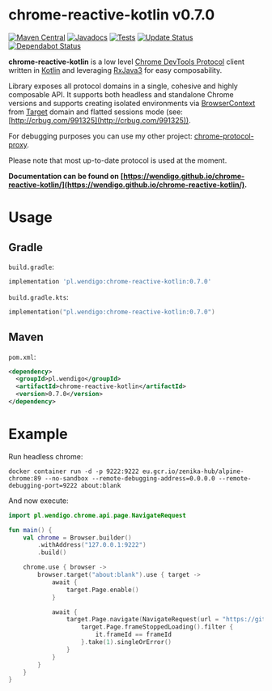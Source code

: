 # chrome-reactive-kotlin v0.7.0

[![Maven Central](https://maven-badges.herokuapp.com/maven-central/pl.wendigo/chrome-reactive-kotlin/badge.svg)](https://maven-badges.herokuapp.com/maven-central/pl.wendigo/chrome-reactive-kotlin) [![Javadocs](https://www.javadoc.io/badge/pl.wendigo/chrome-reactive-kotlin.svg)](https://www.javadoc.io/doc/pl.wendigo/chrome-reactive-kotlin) [![Tests](https://github.com/wendigo/chrome-reactive-kotlin/actions/workflows/tests-with-gradle.yml/badge.svg)](https://github.com/wendigo/chrome-reactive-kotlin/actions/workflows/tests-with-gradle.yml) [![Update Status](https://github.com/wendigo/chrome-reactive-kotlin/workflows/Update%20protocol%20to%20ToT/badge.svg)](https://github.com/wendigo/chrome-reactive-kotlin/actions?workflow=Update+protocol+to+ToT) [![Dependabot Status](https://api.dependabot.com/badges/status?host=github&repo=wendigo/chrome-reactive-kotlin)](https://dependabot.com)

**chrome-reactive-kotlin** is a low level [Chrome DevTools Protocol](https://chromedevtools.github.io/debugger-protocol-viewer/) client written in [Kotlin](https://kotlinlang.org) and leveraging [RxJava3](https://github.com/ReactiveX/RxJava) for easy composability. 

Library exposes all protocol domains in a single, cohesive and highly composable API. It supports both headless and standalone Chrome versions and supports creating isolated environments via [BrowserContext](https://chromedevtools.github.io/debugger-protocol-viewer/tot/Target/) from [Target]((https://chromedevtools.github.io/debugger-protocol-viewer/tot/Target/)) domain and flatted sessions mode (see: [http://crbug.com/991325](http://crbug.com/991325)).

For debugging purposes you can use my other project: [chrome-protocol-proxy](https://github.com/wendigo/chrome-protocol-proxy).

Please note that most up-to-date protocol is used at the moment.

**Documentation can be found on [https://wendigo.github.io/chrome-reactive-kotlin/](https://wendigo.github.io/chrome-reactive-kotlin/).**

# Usage

## Gradle

`build.gradle`:
```groovy
implementation 'pl.wendigo:chrome-reactive-kotlin:0.7.0'
```

`build.gradle.kts`:
```kotlin
implementation("pl.wendigo:chrome-reactive-kotlin:0.7.0")
```

## Maven

`pom.xml`:

```xml
<dependency>
  <groupId>pl.wendigo</groupId>
  <artifactId>chrome-reactive-kotlin</artifactId>
  <version>0.7.0</version>
</dependency>
```

# Example

Run headless chrome:

```
docker container run -d -p 9222:9222 eu.gcr.io/zenika-hub/alpine-chrome:89 --no-sandbox --remote-debugging-address=0.0.0.0 --remote-debugging-port=9222 about:blank
```

And now execute:

```kotlin
import pl.wendigo.chrome.api.page.NavigateRequest

fun main() {
    val chrome = Browser.builder()
        .withAddress("127.0.0.1:9222")
        .build()

    chrome.use { browser ->
        browser.target("about:blank").use { target ->
            await {
                target.Page.enable()
            }

            await {
                target.Page.navigate(NavigateRequest(url = "https://github.com/wendigo/chrome-reactive-kotlin")).flatMap { (frameId) ->
                    target.Page.frameStoppedLoading().filter {
                        it.frameId == frameId
                    }.take(1).singleOrError()
                }
            }
        }
    }
}
```
